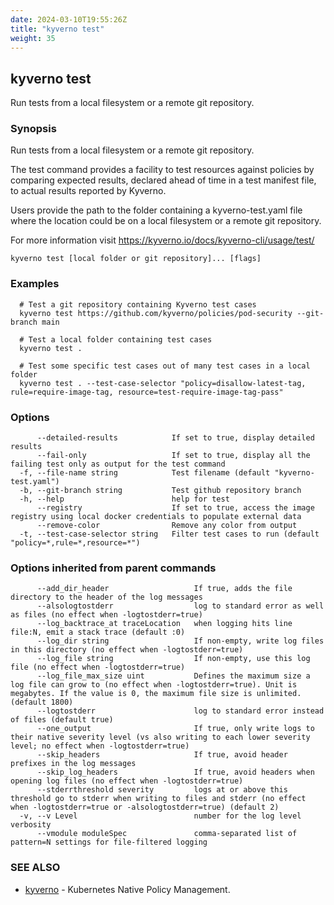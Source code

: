 ```yaml
---
date: 2024-03-10T19:55:26Z
title: "kyverno test"
weight: 35
---
```

## kyverno test

Run tests from a local filesystem or a remote git repository.

### Synopsis

Run tests from a local filesystem or a remote git repository.
  
  The test command provides a facility to test resources against policies by comparing expected results,
  declared ahead of time in a test manifest file, to actual results reported by Kyverno.
  
  Users provide the path to the folder containing a kyverno-test.yaml file where the location could be
  on a local filesystem or a remote git repository.

  For more information visit https://kyverno.io/docs/kyverno-cli/usage/test/

```
kyverno test [local folder or git repository]... [flags]
```

### Examples

```
  # Test a git repository containing Kyverno test cases
  kyverno test https://github.com/kyverno/policies/pod-security --git-branch main

  # Test a local folder containing test cases
  kyverno test .

  # Test some specific test cases out of many test cases in a local folder
  kyverno test . --test-case-selector "policy=disallow-latest-tag, rule=require-image-tag, resource=test-require-image-tag-pass"
```

### Options

```
      --detailed-results            If set to true, display detailed results
      --fail-only                   If set to true, display all the failing test only as output for the test command
  -f, --file-name string            Test filename (default "kyverno-test.yaml")
  -b, --git-branch string           Test github repository branch
  -h, --help                        help for test
      --registry                    If set to true, access the image registry using local docker credentials to populate external data
      --remove-color                Remove any color from output
  -t, --test-case-selector string   Filter test cases to run (default "policy=*,rule=*,resource=*")
```

### Options inherited from parent commands

```
      --add_dir_header                   If true, adds the file directory to the header of the log messages
      --alsologtostderr                  log to standard error as well as files (no effect when -logtostderr=true)
      --log_backtrace_at traceLocation   when logging hits line file:N, emit a stack trace (default :0)
      --log_dir string                   If non-empty, write log files in this directory (no effect when -logtostderr=true)
      --log_file string                  If non-empty, use this log file (no effect when -logtostderr=true)
      --log_file_max_size uint           Defines the maximum size a log file can grow to (no effect when -logtostderr=true). Unit is megabytes. If the value is 0, the maximum file size is unlimited. (default 1800)
      --logtostderr                      log to standard error instead of files (default true)
      --one_output                       If true, only write logs to their native severity level (vs also writing to each lower severity level; no effect when -logtostderr=true)
      --skip_headers                     If true, avoid header prefixes in the log messages
      --skip_log_headers                 If true, avoid headers when opening log files (no effect when -logtostderr=true)
      --stderrthreshold severity         logs at or above this threshold go to stderr when writing to files and stderr (no effect when -logtostderr=true or -alsologtostderr=true) (default 2)
  -v, --v Level                          number for the log level verbosity
      --vmodule moduleSpec               comma-separated list of pattern=N settings for file-filtered logging
```

### SEE ALSO

* [kyverno](../kyverno)	 - Kubernetes Native Policy Management.

